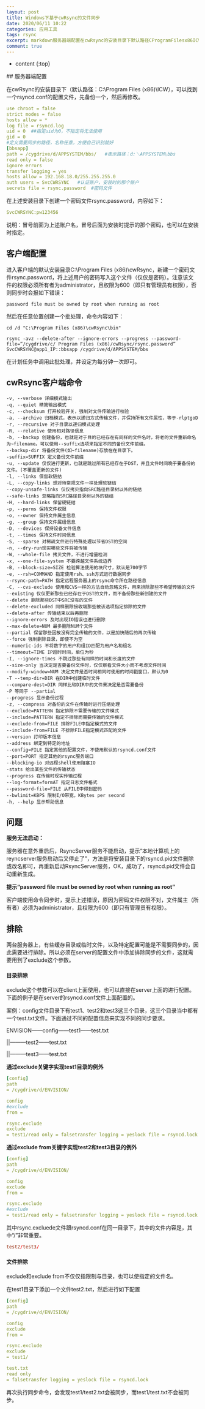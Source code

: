 ```yaml
---
layout: post
title: Windows下基于cwRsync的文件同步
date: 2020/06/11 10:22
categories: 应用工具
tags: rsync
excerpt: markdown服务器端配置在cwRsync的安装目录下默认路径CProgramFilesx86ICW可以找到一个rsyncdconf的配置文件先备份一个然后再修改yamlusechrootfalsestrictmodesfalsehostsallowlogfilersyncdloguid0指定uid为0不指定将无法使用gid0定义需要同步的路径名称任意方便自己识别就好bbsapppathcygd
comment: true
---
```


* content
{:top}

<!--markdown-->## 服务器端配置在cwRsync的安装目录下（默认路径：C:\Program Files (x86)\ICW），可以找到一个rsyncd.conf的配置文件，先备份一个，然后再修改。```yamluse chroot = falsestrict modes = falsehosts allow = *log file = rsyncd.loguid = 0  ##指定uid为0，不指定将无法使用gid = 0#定义需要同步的路径，名称任意，方便自己识别就好[bbsapp]path = /cygdrive/d/APPSYSTEM/bbs/   #表示路径：d:＼APPSYSTEM\bbsread only = falseignore errorstransfer logging = yeshosts allow = 192.168.18.0/255.255.255.0auth users = SvcCWRSYNC   #认证账户，安装时的那个账户secrets file = rsync.password  #密码文件```在上述安装目录下创建一个密码文件rsync.password，内容如下：```yamlSvcCWRSYNC:pw123456```说明：冒号前面为上述账户名，冒号后面为安装时提示的那个密码，也可以在安装时指定。## 客户端配置进入客户端的默认安装目录C:\Program Files (x86)\cwRsync，新建一个密码文件rsync.password，将上述用户的密码写入这个文件（仅仅是密码）。注意该文件的权限必须所有者为administrator，且权限为600（即只有管理员有权限），否则同步时会报如下错误：```shellpassword file must be owned by root when running as root```然后在任意位置创建一个批处理，命令内容如下：```shellcd /d "C:\Program Files (x86)\cwRsync\bin"rsync -avz --delete-after --ignore-errors --progress --password-file=”/cygdrive/c/ Program Files (x86)/cwRsync/rsync.password” SvcCWRSYNC@app1_IP::bbsapp /cygdrive/d/APPSYSTEM/bbs```在计划任务中调用此批处理，并设定为每分钟一次即可。## cwRsync客户端命令```-v, --verbose 详细模式输出-q, --quiet 精简输出模式-c, --checksum 打开校验开关，强制对文件传输进行校验-a, --archive 归档模式，表示以递归方式传输文件，并保持所有文件属性，等于-rlptgoD-r, --recursive 对子目录以递归模式处理-R, --relative 使用相对路径信息-b, --backup 创建备份，也就是对于目的已经存在有同样的文件名时，将老的文件重新命名为~filename。可以使用--suffix选项来指定不同的备份文件前缀。--backup-dir 将备份文件(如~filename)存放在在目录下。-suffix=SUFFIX 定义备份文件前缀-u, --update 仅仅进行更新，也就是跳过所有已经存在于DST，并且文件时间晚于要备份的文件。(不覆盖更新的文件)-l, --links 保留软链结-L, --copy-links 想对待常规文件一样处理软链结--copy-unsafe-links 仅仅拷贝指向SRC路径目录树以外的链结--safe-links 忽略指向SRC路径目录树以外的链结-H, --hard-links 保留硬链结-p, --perms 保持文件权限-o, --owner 保持文件属主信息-g, --group 保持文件属组信息-D, --devices 保持设备文件信息-t, --times 保持文件时间信息-S, --sparse 对稀疏文件进行特殊处理以节省DST的空间-n, --dry-run现实哪些文件将被传输-W, --whole-file 拷贝文件，不进行增量检测-x, --one-file-system 不要跨越文件系统边界-B, --block-size=SIZE 检验算法使用的块尺寸，默认是700字节-e, --rsh=COMMAND 指定使用rsh、ssh方式进行数据同步--rsync-path=PATH 指定远程服务器上的rsync命令所在路径信息-C, --cvs-exclude 使用和CVS一样的方法自动忽略文件，用来排除那些不希望传输的文件--existing 仅仅更新那些已经存在于DST的文件，而不备份那些新创建的文件--delete 删除那些DST中SRC没有的文件--delete-excluded 同样删除接收端那些被该选项指定排除的文件--delete-after 传输结束以后再删除--ignore-errors 及时出现IO错误也进行删除--max-delete=NUM 最多删除NUM个文件--partial 保留那些因故没有完全传输的文件，以是加快随后的再次传输--force 强制删除目录，即使不为空--numeric-ids 不将数字的用户和组ID匹配为用户名和组名--timeout=TIME IP超时时间，单位为秒-I, --ignore-times 不跳过那些有同样的时间和长度的文件--size-only 当决定是否要备份文件时，仅仅察看文件大小而不考虑文件时间--modify-window=NUM 决定文件是否时间相同时使用的时间戳窗口，默认为0-T --temp-dir=DIR 在DIR中创建临时文件--compare-dest=DIR 同样比较DIR中的文件来决定是否需要备份-P 等同于 --partial--progress 显示备份过程-z, --compress 对备份的文件在传输时进行压缩处理--exclude=PATTERN 指定排除不需要传输的文件模式--include=PATTERN 指定不排除而需要传输的文件模式--exclude-from=FILE 排除FILE中指定模式的文件--include-from=FILE 不排除FILE指定模式匹配的文件--version 打印版本信息--address 绑定到特定的地址--config=FILE 指定其他的配置文件，不使用默认的rsyncd.conf文件--port=PORT 指定其他的rsync服务端口--blocking-io 对远程shell使用阻塞IO-stats 给出某些文件的传输状态--progress 在传输时现实传输过程--log-format=formAT 指定日志文件格式--password-file=FILE 从FILE中得到密码--bwlimit=KBPS 限制I/O带宽，KBytes per second-h, --help 显示帮助信息```## 问题**服务无法启动：**服务器在意外重启后，RsyncServer服务不能启动，提示“本地计算机上的reyncserver服务启动后又停止了”，方法是将安装目录下的rsyncd.pid文件删除或改名即可，再重新启动RsyncServer服务，OK，成功了，rsyncd.pid文件会自动重新生成。**提示“password file must be owned by root when running as root”**客户端使用命令同步时，提示上述错误，原因为密码文件权限不对，文件属主（所有者）必须为administrator，且权限为600（即只有管理员有权限）。## 排除两台服务器上，有些缓存目录或临时文件，以及特定配置可能是不需要同步的，因此需要进行排除。所以必须在server的配置文件中添加排除同步的文件，这就需要用到了exclude这个参数。#### 目录排除exclude这个参数可以在client上面使用，也可以直接在server上面的进行配置。下面的例子是在server的rsyncd.conf文件上面配置的。案例：config文件目录下有test1、test2和test3这三个目录，这三个目录当中都有一个test.txt文件。下面通过不同的配置信息来实现不同的同步要求。ENVISION——config——test1——test.txt||———test2——test.txt||———test3——test.txt**通过exclude关键字实现test1目录的例外**```yaml[config]path= /cygdrive/d/ENVISION/config#excludefrom =rsync.excludeexclude= test1/read only = falsetransfer logging = yeslock file = rsyncd.lock```**通过exclude from关键字实现test2和test3目录的例外**```yaml[config]path= /cygdrive/d/ENVISION/configexcludefrom =rsync.exclude#exclude= test1/read only = falsetransfer logging = yeslock file = rsyncd.lock```其中rsync.excluede文件跟rsyncd.conf在同一目录下，其中的文件内容是，其中“/”非常重要。```conftest2/test3/```#### 文件排除exclude和exclude from不仅仅指限制与目录，也可以使指定的文件名。在test1目录下添加一个文件test2.txt，然后进行如下配置```yaml[config]path= /cygdrive/d/ENVISION/configexcludefrom =rsync.excludeexclude= test1/test.txtread only= falsetransfer logging = yeslock file = rsyncd.lock```再次执行同步命令，会发现test1/test2.txt会被同步，而test1/test.txt不会被同步。
    